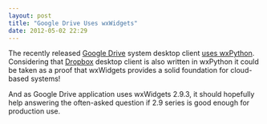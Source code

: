 ```yaml
---
layout: post
title: "Google Drive Uses wxWidgets"
date: 2012-05-02 22:29
---
```


The recently released [Google Drive][1] system desktop client
[uses wxPython][2]. Considering that [Dropbox][3] desktop client is also
written in wxPython it could be taken as a proof that wxWidgets provides a
solid foundation for cloud-based systems!

And as Google Drive application uses wxWidgets 2.9.3, it should hopefully help
answering the often-asked question if 2.9 series is good enough for production
use.

[1]: https://drive.google.com/
[2]: https://support.google.com/drive/bin/answer.py?hl=en&answer=1716931&p=settings_licenses
[3]: https://www.dropbox.com/